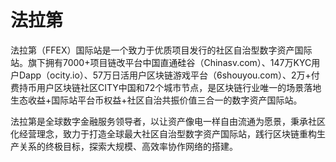 # 法拉第

法拉第（FFEX）国际站是一个致力于优质项目发行的社区自治型数字资产国际站。旗下拥有7000+项目链改平台中国直通硅谷（Chinasv.com）、147万KYC用户Dapp（ocity.io）、57万日活用户区块链游戏平台（6shouyou.com）、2万+付费持币用户区块链社区CITY中国和72个城市节点，是区块链行业唯一的场景落地生态收益+国际站平台币权益+社区自治共振价值三合一的数字资产国际站。

法拉第是全球数字金融服务领导者，以让资产像电一样自由流通为愿景，秉承社区化经营理念，致力于打造全球最大社区自治型数字资产国际站，践行区块链重构生产关系的终极目标，探索大规模、高效率协作网络的搭建。
